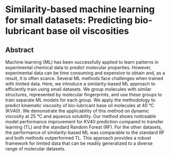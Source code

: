 # Similarity-based machine learning for small datasets: Predicting bio-lubricant base oil viscosities

## Abstract

Machine learning (ML) has been successfully applied to learn patterns in experimental chemical data to predict molecular properties. However, experimental data can be time consuming and expensive to obtain and, as a result, it is often scarce. Several ML methods face challenges when trained with limited data. Here, we introduce a similarity-based ML approach to efficiently train using small datasets. We group molecules with similar structures, represented by molecular fingerprints, and use these groups to train separate ML models for each group. We apply the methodology to predict kinematic viscosity of bio-lubricant base oil molecules at 40 °C (KV40). We demonstrate the applicability of this method on dynamic viscosity at 25 °C and aqueous solubility. Our method shows noticeable model performance improvement for KV40 prediction compared to transfer learning (TL) and the standard Random Forest (RF). For the other datasets, the performance of similarity-based ML was comparable to the standard RF and both methods outperformed TL. This approach provides a robust framework for limited data that can be readily generalized to a diverse range of molecular datasets. 